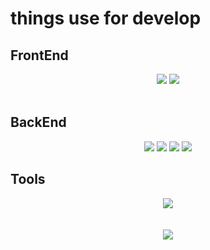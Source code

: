 <div>
  <div>
    <h1>things use for develop</h1>
    <div>
      <h2>FrontEnd</h2>
      <div align="center">
        <img src="https://img.shields.io/badge/　-F7DF1E?style=flat&label=JavaScript&labelColor=F7DF1E&logo=JavaScript&logoColor=white">
        <img src="https://img.shields.io/badge/2.6-333?style=flat&label=Vue.js&labelColor=4FC08D&logo=Vue.js&logoColor=white&link=https://vuejs.org/">
      </div>
    </div>
    <br />
    <div>
      <h2>BackEnd</h2>
      <div align="center">
        <img src="https://img.shields.io/badge/3.5 | 3.8-333?style=flat&label=Python&labelColor=3776AB&logo=Python&logoColor=white&link=https://www.python.org/">
        <img src="https://img.shields.io/badge/　-000000?style=flat&label=Flask&labelColor=000000&logo=flask&logoColor=white&link=https://flask.palletsprojects.com/">
        <img src="https://img.shields.io/badge/　-009688?style=flat&label=FastAPI&labelColor=009688&logo=FastAPI&logoColor=white&link=https://fastapi.tiangolo.com/">
        <img src="https://img.shields.io/badge/　-000?style=flat&label=SQLAlchemy&labelColor=000&link=https://www.sqlalchemy.org/">
      </div>
    </div>
    <div>
      <h2>Tools</h2>
      <div align="center">
        <img src="https://img.shields.io/badge/ -007ACC?style=flat&label=Visual Studio Code&labelColor=007ACC&logo=VSCode&logoColor=white&link=https://code.visualstudio.com/">
      </div>
    </div>
  </div>
  <br />
  <br />
  <div align="center">
    <img src="https://github-readme-stats.vercel.app/api?username=ParkDyel&show_icons=true&theme=highcontrast">
  </div>
</div>
